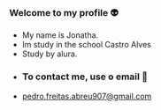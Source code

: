 ### Welcome to my profile 👽 
- My name is Jonatha. 
- Im study in the school Castro Alves 
- Study by alura.
- ### To contact me, use o email 📧
- pedro.freitas.abreu907@gmail.com


